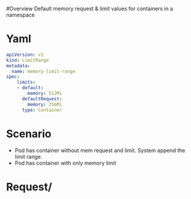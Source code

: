 #Overview
Default memory request & limit values for containers in a namespace

# Yaml

```yaml
apiVersion: v1
kind: LimitRange
metadata:
  name: memory-limit-range
spec:
    limits:
    - default:
        memory: 512Mi
      defaultRequest:
        memory: 256Mi
      type: Container

```

# Scenario
- Pod has container without mem request and limit. System append the limit range.
- Pod has container with only memory limit

# Request/